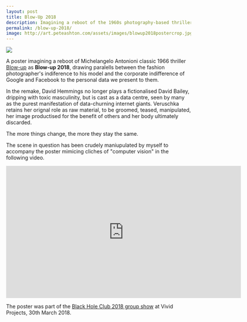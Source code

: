 ```yaml
---
layout: post
title: Blow-Up 2018
description: Imagining a reboot of the 1960s photography-based thriller where David Hemmings plays The Data Centre.
permalink: /blow-up-2018/
image: http://art.peteashton.com/assets/images/blowup2018postercrop.jpg
---
```


![](http://art.peteashton.com/assets/images/blowup2018poster.jpg)

A poster imagining a reboot of Michelangelo Antonioni classic 1966 thriller [Blow-up](https://en.wikipedia.org/wiki/Blowup) as **Blow-up 2018**, drawing paralells between the fashion photographer's indiference to his model and the corporate indifference of Google and Facebook to the personal data we present to them. 

In the remake, David Hemmings no longer plays a fictionalised David Bailey, dripping with toxic masculinity, but is cast as a data centre, seen by many as the purest manifestation of data-churning internet giants. Veruschka retains her orignal role as raw material, to be groomed, teased, manipulated, her image productised for the benefit of others and her body ultimately discarded. 

The more things change, the more they stay the same.

The scene in question has been crudely maniupulated by myself to accompany the poster mimicing cliches of "computer vision" in the following video.

<div class="vid"><iframe src="https://player.vimeo.com/video/262418293" width="640" height="360" frameborder="0" webkitallowfullscreen mozallowfullscreen allowfullscreen></iframe></div>

The poster was part of the [Black Hole Club 2018 group show](http://www.vividprojects.org.uk/programme/blackholeclub2018/) at Vivid Projects, 30th March 2018. 

